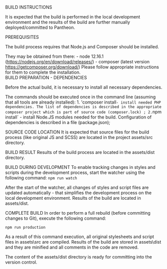 BUILD INSTRUCTIONS

It is expected that the build is performed in the local development environment and the results of the build are further manually deployed/committed to Pantheon.

PREREQUISITES

The build process requires that Node.js and Composer should be installed. 

They may be obtained from there: 
	- node 12.16.1 (https://nodejs.org/en/download/releases/)
	- composer (latest version https://getcomposer.org/download/)
Please follow appropriate instructions for them to complete the installation.	
BUILD PREPARATION  - DEPENDENCIES 

Before the actual build, it is necessary to install all necessary dependencies. 

The commands should be executed once in the command line (assuming that all tools are already installed):
		1. 'composer install` - install needed PHP dependencies. The list of dependencies is described in the appropriate composer project which is part of source code (composer.lock) ;
		2. `npm install` - install Node.JS modules needed for the build. Configuration of dependencies is described in a file (package.json);

SOURCE CODE LOCATION
It is expected that source files for the build process (like original JS and SCSS) are located in the project assets/src directory. 

BUILD RESULT
Results of the build process are located in the assets/dist directory.  

BUILD DURING DEVELOPMENT
To enable tracking changes in styles and scripts during the development process, start the watcher using the following command: 
`npm run watch` 

After the start of the watcher, all changes of styles and script files are updated automatically - that simplifies the development process on the local development environment. Results of the build are located in assets/dist.

COMPLETE BUILD
In order to perform a full rebuild (before committing changes to Git), execute the following command:

`npm run production` 

As a result of this command execution, all original stylesheets and script files in assets\src are compiled.  Results of the build are stored in  assets\dist and they are minified and all comments in the code are removed.

The content of the assets/dist directory is ready for committing into the version control. 
